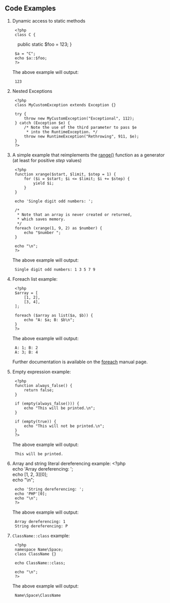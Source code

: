 ## Code Examples

1. Dynamic access to static methods

        <?php
        class C {
           public static $foo = 123;
        }

        $a = "C";
        echo $a::$foo;
        ?>
    The above example will output:

        123

2. Nested Exceptions

        <?php
        class MyCustomException extends Exception {}

        try {
            throw new MyCustomException("Exceptional", 112);
        } catch (Exception $e) {
            /* Note the use of the third parameter to pass $e
             * into the RuntimeException. */
            throw new RuntimeException("Rethrowing", 911, $e);
        }
        ?>

3. A simple example that reimplements the [range()](http://php.net/manual/function.range.php) function as a generator (at least for positive _step_ values)

        <?php  
        function xrange($start, $limit, $step = 1) {  
            for ($i = $start; $i <= $limit; $i += $step) {  
                yield $i;  
            }  
        }  

        echo 'Single digit odd numbers: ';  

        /*  
         * Note that an array is never created or returned,  
         * which saves memory.  
         */  
        foreach (xrange(1, 9, 2) as $number) {  
            echo "$number ";  
        }  

        echo "\n";  
        ?>

    The above example will output:

        Single digit odd numbers: 1 3 5 7 9

4. Foreach list example:

        <?php  
        $array = [  
            [1, 2],  
            [3, 4],  
        ];  

        foreach ($array as list($a, $b)) {  
            echo "A: $a; B: $b\n";  
        }  
        ?>

    The above example will output:

        A: 1; B: 2
        A: 3; B: 4

    Further documentation is available on the [foreach](http://php.net/manual/control-structures.foreach.php#control-structures.foreach.list) manual page.
5. Empty expression example:

        <?php  
        function always_false() {  
            return false;  
        }  

        if (empty(always_false())) {  
            echo "This will be printed.\n";  
        }  

        if (empty(true)) {  
            echo "This will not be printed.\n";  
        }  
        ?>

    The above example will output:

        This will be printed.

6. Array and string literal dereferencing example:
        <?php  
        echo 'Array dereferencing: ';  
        echo [1, 2, 3][0];  
        echo "\n";  

        echo 'String dereferencing: ';  
        echo 'PHP'[0];  
        echo "\n";  
        ?>

    The above example will output:

        Array dereferencing: 1
        String dereferencing: P

7. `ClassName::class` example:

        <?php  
        namespace Name\Space;  
        class ClassName {}  

        echo ClassName::class;  

        echo "\n";  
        ?>

    The above example will output:

        Name\Space\ClassName
